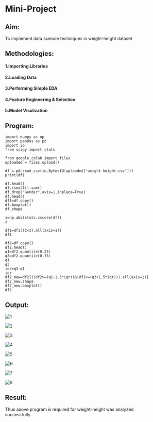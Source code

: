 # Mini-Project
## Aim: 
To implement data science techniques in weight-height dataset
## Methodologies:
#### 1.Importing Libraries
#### 2.Loading Data
#### 3.Performing Simple EDA
#### 4.Feature Engineering & Selection
#### 5.Model Visulization
## Program:
~~~
import numpy as np
import pandas as pd
import io
from scipy import stats

from google.colab import files
uploaded = files.upload()

df = pd.read_csv(io.BytesIO(uploaded['weight-height.csv']))
print(df)

df.head()
df.isnull().sum()
df.drop("Gender",axis=1,inplace=True)
df.head()
df1=df.copy()
df.boxplot()
df.shape

z=np.abs(stats.zscore(df))
z

df1=df1[(z<3).all(axis=1)]
df1

df2=df.copy()
df2.head()
q1=df2.quantile(0.25)
q3=df2.quantile(0.75)
q1
q3
iqr=q3-q1
iqr
df2_new=df2[((df2>=(q1-1.5*iqr))&(df2<=(q3+1.5*iqr))).all(axis=1)]
df2_new.shape
df2_new.boxplot()
df2
~~~
## Output:
![1](https://user-images.githubusercontent.com/53014593/204822712-ce726fdd-f13e-4ae8-8d8f-9eb75797e287.png)

![2](https://user-images.githubusercontent.com/53014593/204822792-af60c31d-7f48-4981-ab8c-48d220bc0af9.png)

![3](https://user-images.githubusercontent.com/53014593/204822837-6b834cb9-143b-40b4-ab50-09fc2710f1bb.png)

![4](https://user-images.githubusercontent.com/53014593/204822893-833d04e7-3335-4dff-b711-309021181516.png)

![5](https://user-images.githubusercontent.com/53014593/204822909-00481f75-4531-4a27-bb56-8d357b4a1a96.png)

![6](https://user-images.githubusercontent.com/53014593/204822921-44e215d2-ca62-4066-9067-09de2ac91076.png)

![7](https://user-images.githubusercontent.com/53014593/204822942-47624127-351c-4d6d-b15d-70fd3309e4af.png)

![8](https://user-images.githubusercontent.com/53014593/204822948-7adcc515-4fda-4194-ac49-ad5fa9802cfc.png)

## Result:
Thus above program is required for weight-height was analyzed successfully


